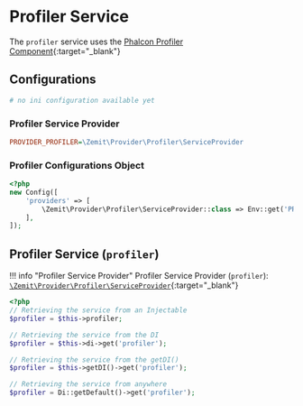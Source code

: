 # Profiler Service

The `profiler` service uses the [Phalcon Profiler Component](https://docs.phalcon.io/latest/db-layer/?h=profiler){:target="_blank"}

## Configurations

```ini
# no ini configuration available yet
```

### Profiler Service Provider

```ini
PROVIDER_PROFILER=\Zemit\Provider\Profiler\ServiceProvider
```

### Profiler Configurations Object

```php
<?php
new Config([
    'providers' => [
        \Zemit\Provider\Profiler\ServiceProvider::class => Env::get('PROVIDER_PROFILER', \Zemit\Provider\Profiler\ServiceProvider::class),
    ],
]);
```

## Profiler Service (`profiler`)

!!! info "Profiler Service Provider"
    Profiler Service Provider (`profiler`):
    [`\Zemit\Provider\Profiler\ServiceProvider`](https://github.com/zemit-cms/core/blob/master/src/Provider/Profiler/ServiceProvider.php){:target="_blank"}

```php
<?php
// Retrieving the service from an Injectable
$profiler = $this->profiler;

// Retrieving the service from the DI
$profiler = $this->di->get('profiler');

// Retrieving the service from the getDI()
$profiler = $this->getDI()->get('profiler');

// Retrieving the service from anywhere
$profiler = Di::getDefault()->get('profiler');
```
